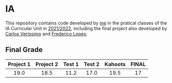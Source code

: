 # IA

This repository contains code developed by [me](https://sigarra.up.pt/feup/pt/fest_geral.cursos_list?pv_num_unico=201905477) in the pratical classes of the IA Curricular Unit in [2021/2022](https://sigarra.up.pt/feup/pt/ucurr_geral.ficha_uc_view?pv_ocorrencia_id=484442), including the final project also developed by [Carlos Veríssimo](https://sigarra.up.pt/feup/pt/fest_geral.cursos_list?pv_num_unico=201907716) and [Frederico Lopes](https://sigarra.up.pt/feup/pt/fest_geral.cursos_list?pv_num_unico=201904580).

## Final Grade
|Project 1|Project 2|Test 1|Test 2|Kahoots|FINAL|
|:-----:|:-----:|:-----:|:-----:|:-----:|:-----:|
|19.0|18.5|11.2|17.0|19.5|17|
